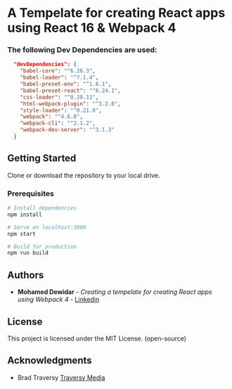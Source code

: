 # A Tempelate for creating React apps using React 16 & Webpack 4

### The following Dev Dependencies are used:

```json
  "devDependencies": {
    "babel-core": "^6.26.3",
    "babel-loader": "^7.1.4",
    "babel-preset-env": "^1.6.1",
    "babel-preset-react": "^6.24.1",
    "css-loader": "^0.28.11",
    "html-webpack-plugin": "^3.2.0",
    "style-loader": "^0.21.0",
    "webpack": "^4.6.0",
    "webpack-cli": "^2.1.2",
    "webpack-dev-server": "^3.1.3"
  }
```

## Getting Started

Clone or download the repository to your local drive.

### Prerequisites

``` bash
# Install dependencies
npm install

# Serve on localhost:3000
npm start

# Build for production
npm run build
```

## Authors

* **Mohamed Dewidar** - _Creating a tempelate for creating React apps using Webpack 4_ - [Linkedin](https://www.linkedin.com/in/mohamed-dewidar-331252153/)

## License

This project is licensed under the MIT License. (open-source)

## Acknowledgments

* Brad Traversy
[Traversy Media](http://www.traversymedia.com)

